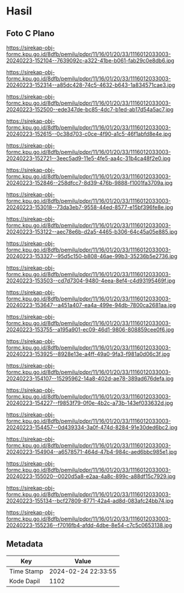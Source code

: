 # Hasil

## Foto C Plano

https://sirekap-obj-formc.kpu.go.id/8dfb/pemilu/pdpr/11/16/01/20/33/1116012033003-20240223-152104--7639092c-a322-41be-b061-fab29c0e8db6.jpg

https://sirekap-obj-formc.kpu.go.id/8dfb/pemilu/pdpr/11/16/01/20/33/1116012033003-20240223-152314--a85dc428-74c5-4632-b643-1a834571cae3.jpg

https://sirekap-obj-formc.kpu.go.id/8dfb/pemilu/pdpr/11/16/01/20/33/1116012033003-20240223-152500--ede347de-bc85-4dc7-b1ed-ab17d54a5ac7.jpg

https://sirekap-obj-formc.kpu.go.id/8dfb/pemilu/pdpr/11/16/01/20/33/1116012033003-20240223-152615--0c38d703-c0ce-4f90-a1c5-46f1abfd8e4e.jpg

https://sirekap-obj-formc.kpu.go.id/8dfb/pemilu/pdpr/11/16/01/20/33/1116012033003-20240223-152721--3eec5ad9-11e5-4fe5-aa4c-31b4ca48f2e0.jpg

https://sirekap-obj-formc.kpu.go.id/8dfb/pemilu/pdpr/11/16/01/20/33/1116012033003-20240223-152846--258dfcc7-8d39-476b-9888-f1001fa3709a.jpg

https://sirekap-obj-formc.kpu.go.id/8dfb/pemilu/pdpr/11/16/01/20/33/1116012033003-20240223-153018--73da3eb7-9558-44ed-8577-e15bf396fe8e.jpg

https://sirekap-obj-formc.kpu.go.id/8dfb/pemilu/pdpr/11/16/01/20/33/1116012033003-20240223-153122--aec78e6b-d2a5-4465-b306-64c45a05e885.jpg

https://sirekap-obj-formc.kpu.go.id/8dfb/pemilu/pdpr/11/16/01/20/33/1116012033003-20240223-153327--95d5c150-b808-46ae-99b3-35236b5e2736.jpg

https://sirekap-obj-formc.kpu.go.id/8dfb/pemilu/pdpr/11/16/01/20/33/1116012033003-20240223-153503--cd7d7304-9480-4eea-8ef4-c4d93195469f.jpg

https://sirekap-obj-formc.kpu.go.id/8dfb/pemilu/pdpr/11/16/01/20/33/1116012033003-20240223-153647--a451a407-ea4a-499e-94db-7800ca2681aa.jpg

https://sirekap-obj-formc.kpu.go.id/8dfb/pemilu/pdpr/11/16/01/20/33/1116012033003-20240223-153755--a195a901-ec09-46d1-9806-808859cee0f6.jpg

https://sirekap-obj-formc.kpu.go.id/8dfb/pemilu/pdpr/11/16/01/20/33/1116012033003-20240223-153925--8928e13e-a4ff-49a0-9fa3-f981a0d06c3f.jpg

https://sirekap-obj-formc.kpu.go.id/8dfb/pemilu/pdpr/11/16/01/20/33/1116012033003-20240223-154107--15295962-14a8-402d-ae78-389ad676defa.jpg

https://sirekap-obj-formc.kpu.go.id/8dfb/pemilu/pdpr/11/16/01/20/33/1116012033003-20240223-154227--f9853f79-0f0e-4b2c-a73b-143ef033632d.jpg

https://sirekap-obj-formc.kpu.go.id/8dfb/pemilu/pdpr/11/16/01/20/33/1116012033003-20240223-154457--0d439334-3a0f-474d-8284-91e30ded6bc2.jpg

https://sirekap-obj-formc.kpu.go.id/8dfb/pemilu/pdpr/11/16/01/20/33/1116012033003-20240223-154904--a6578571-464d-47b4-984c-aed6bbc985e1.jpg

https://sirekap-obj-formc.kpu.go.id/8dfb/pemilu/pdpr/11/16/01/20/33/1116012033003-20240223-155020--0020d5a8-e2aa-4a8c-899c-a88df15c7929.jpg

https://sirekap-obj-formc.kpu.go.id/8dfb/pemilu/pdpr/11/16/01/20/33/1116012033003-20240223-155134--bcf27809-8771-42a4-ad8d-083afc24bb74.jpg

https://sirekap-obj-formc.kpu.go.id/8dfb/pemilu/pdpr/11/16/01/20/33/1116012033003-20240223-155236--f7016fb4-afdd-4dbe-8e54-c7c5c0653138.jpg


## Metadata

| Key        | Value               |
| ---------- | ------------------- |
| Time Stamp | 2024-02-24 22:33:55 |
| Kode Dapil | 1102                |



